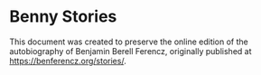 # Benny Stories

This document was created to preserve the online edition of the autobiography of Benjamin Berell Ferencz, originally published at <https://benferencz.org/stories/>.
